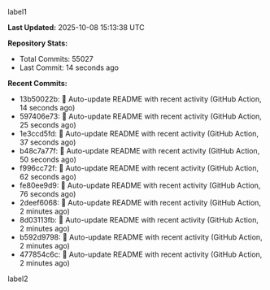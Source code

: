 
label1 
<!-- ACTIVITY_START -->
**Last Updated:** 2025-10-08 15:13:38 UTC

**Repository Stats:**
- Total Commits: 55027
- Last Commit: 14 seconds ago

**Recent Commits:**
- 13b50022b: 🤖 Auto-update README with recent activity (GitHub Action, 14 seconds ago)
- 597406e73: 🤖 Auto-update README with recent activity (GitHub Action, 25 seconds ago)
- 1e3ccd5fd: 🤖 Auto-update README with recent activity (GitHub Action, 37 seconds ago)
- b48c7a77f: 🤖 Auto-update README with recent activity (GitHub Action, 50 seconds ago)
- f996cc72f: 🤖 Auto-update README with recent activity (GitHub Action, 62 seconds ago)
- fe80ee9d9: 🤖 Auto-update README with recent activity (GitHub Action, 76 seconds ago)
- 2deef6068: 🤖 Auto-update README with recent activity (GitHub Action, 2 minutes ago)
- 8d03113fb: 🤖 Auto-update README with recent activity (GitHub Action, 2 minutes ago)
- b592d9798: 🤖 Auto-update README with recent activity (GitHub Action, 2 minutes ago)
- 477854c6c: 🤖 Auto-update README with recent activity (GitHub Action, 2 minutes ago)
<!-- ACTIVITY_END -->

label2
